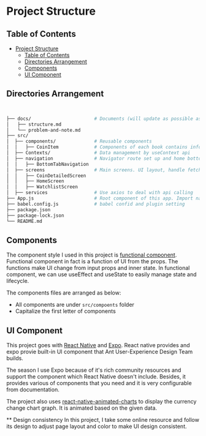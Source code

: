 # Project Structure

## Table of Contents

- [Project Structure](#project-structure)
  - [Table of Contents](#table-of-contents)
  - [Directories Arrangement](#directories-arrangement)
  - [Components](#components)
  - [UI Component](#ui-component)

## Directories Arrangement

```bash


├── docs/                       # Documents (will update as possible as I can)
│   ├── structure.md
│   └── problem-and-note.md
├── src/
│  ├── components/              # Reusable components
│  │   ├── CoinItem             # Components of each book contains information
│  ├── Contexts/ 	            # Data management by useContext api
│  ├── navigation				# Navigator route set up and home bottom tab navigation component
│  │   ├── BottomTabNavigation
│  ├── screens                  # Main screens. UI layout, handle fetched data, logic handle, and display content
│  │   ├── CoinDetailedScreen
│  │   ├── HomeScreen
│  │   ├── WatchlistScreen
│  ├── services 				# Use axios to deal with api calling
├── App.js                      # Root component of this app. Import navigation and context provider
├── babel.config.js             # babel confid and plugin setting
├── package.json
├── package-lock.json
└── README.md
```

## Components

The component style I used in this project is [functional component][functionalcomponent]. Functional component in fact is a function of UI from the props. The functions make UI change from input props and inner state. In functional component, we can use useEffect and useState to easily manage state and lifecycle.

The components files are arranged as below:

- All components are under `src/compoents` folder
- Capitalize the first letter of components

[functionalcomponent]: (https://code.tutsplus.com/tutorials/stateful-vs-stateless-functional-components-in-react--cms-29541)

## UI Component

This project goes with [React Native][react-native] and [Expo][expo]. React native provides and expo provie built-in UI component that Ant User-Experience Design Team builds.

The season I use Expo because of it's rich community resources and support the component which React Native doesn't include.
Besides, it provides various of components that you need and it is very configurable from documentation.

The project also uses [react-native-animated-charts][react-native-animated-charts] to display the currency change chart graph. It is animated based on the given data.

\*\* Design consistency
In this project, I take some online resource and follow its design to adjust page layout and color to make UI design consistent.

[react-native]: https://reactnative.dev/docs/components-and-apis
[expo]: https://docs.expo.dev/guides/userinterface/
[react-native-animated-charts]: https://github.com/rainbow-me/react-native-animated-charts
[less-loader]: https://github.com/webpack-contrib/less-loader
[webpack]: https://webpack.js.org
